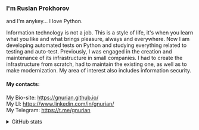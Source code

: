 ### I'm Ruslan Prokhorov

and I'm anykey... I love Python. 

Information technology is not a job. This is a style of life, it's when you learn what you like and what brings pleasure, always and everywhere. Now I am developing automated tests on Python and studying everything related to testing and auto-test.
Previously, I was engaged in the creation and maintenance of its infrastructure in small companies. I had to create the infrastructure from scratch, had to maintain the existing one, as well as to make modernization. My area of interest also includes information security.

#### My contacts:

My Bio-site: https://gnurian.github.io/    
My LI: https://www.linkedin.com/in/gnurian/    
My Telegram: https://t.me/gnurian

<details>
<summary>GitHub stats</summary>
  <img src="https://github-readme-stats.vercel.app/api/top-langs/?username=gnurian" />
  <p />
  <img src="https://github-readme-stats.vercel.app/api?username=GnuriaN&count_private=true&show_icons=true" />
</details>
